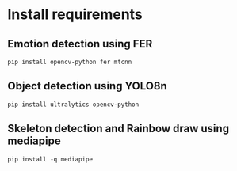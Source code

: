 # Install requirements 

## Emotion detection using FER

```
pip install opencv-python fer mtcnn
```

## Object detection using YOLO8n

```
pip install ultralytics opencv-python
```

## Skeleton detection and Rainbow draw using mediapipe

```
pip install -q mediapipe
```

